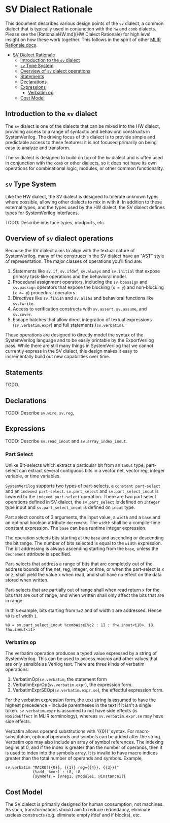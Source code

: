 # SV Dialect Rationale

This document describes various design points of the `sv` dialect, a common
dialect that is typically used in conjunction with the `hw` and `comb` dialects.
Please see the [RationaleHW.md](HW Dialect Rationale) for high level insight
on how these work together.  This follows in the spirit of
other [MLIR Rationale docs](https://mlir.llvm.org/docs/Rationale/).

- [SV Dialect Rationale](#sv-dialect-rationale)
  - [Introduction to the `sv` dialect](#introduction-to-the-sv-dialect)
  - [`sv` Type System](#sv-type-system)
  - [Overview of `sv` dialect operations](#overview-of-sv-dialect-operations)
  - [Statements](#statements)
  - [Declarations](#declarations)
  - [Expressions](#expressions)
    - [Verbatim op](#verbatim-op)
  - [Cost Model](#cost-model)

## Introduction to the `sv` dialect

The `sv` dialect is one of the dialects that can be mixed into the HW dialect,
providing access to a range of syntactic and behavioral constructs in
SystemVerilog.  The driving focus of this dialect is to provide simple and
predictable access to these features: it is not focused primarily on being easy
to analyze and transform.

The `sv` dialect is designed to build on top of the `hw` dialect and is often
used in conjunction with the `comb` or other dialects, so it does not have its
own operations for combinational logic, modules, or other common functionality.

## `sv` Type System

Like the HW dialect, the SV dialect is designed to tolerate unknown types where
possible, allowing other dialects to mix in with it.  In addition to these
external types, and the types used by the HW dialect, the SV dialect defines
types for SystemVerilog interfaces.

TODO: Describe interface types, modports, etc.

## Overview of `sv` dialect operations

Because the SV dialect aims to align with the textual nature of SystemVerilog,
many of the constructs in the SV dialect have an "AST" style of representation.
The major classes of operations you'll find are:

1) Statements like `sv.if`, `sv.ifdef`, `sv.always` and `sv.initial` that
   expose primary task-like operations and the behavioral model.
1) Procedural assignment operators, including the `sv.bpassign` and `sv.passign`
   operators that expose the blocking (`x = y`) and non-blocking (`x <= y`)
   procedural operators.
1) Directives like `sv.finish` and `sv.alias` and behavioral functions like
   `sv.fwrite`.
1) Access to verification constructs with `sv.assert`, `sv.assume`, and
   `sv.cover`.
1) Escape hatches that allow direct integration of textual expressions
   (`sv.verbatim.expr`) and full statements (`sv.verbatim`).

These operations are designed to directly model the syntax of the SystemVerilog
language and to be easily printable by the ExportVerilog pass.  While there are
still many things in SystemVerilog that we cannot currently express in the SV
dialect, this design makes it easy to incrementally build out new capabilities
over time.

## Statements

TODO.

## Declarations

TODO: Describe `sv.wire`, `sv.reg`, 

## Expressions

TODO: Describe `sv.read_inout` and `sv.array_index_inout`.
### Part Select
Unlike Bit-selects which extract a particular bit from an `InOut` type,
 part-select can extract several contiguous bits in a vector net, vector reg,
 integer variable, or time variables. 
 
 `SystemVerilog` supports two types of part-selects, a `constant part-select`
 and an `indexed part-select`. 
 `sv.part_select` and `sv.part_select_inout` is lowered to the 
 `indexed part-select` operation.
 There are two part select operations defined in SV dialect, 
 the `sv.part_select` is defined on `Integer` type input and 
 `sv.part_select_inout` is defined on `inout` type.

 Part select consits of 3 arguments, the input value,
 a `width` and a `base` and an optional boolean attribute `decrement`.
 The `width` shall be a compile-time constant expression. 
 The `base` can be a runtime integer expression. 
 
 The operation selects bits starting at the `base` and ascending 
 or descending the bit range. The number of bits selected is equal to the
 `width` expression. The bit addressing is always ascending starting from the
 `base`, unless the `decrement` attribute is specified.

Part-selects that address a range of bits that are completely out of the
 address bounds of the net, reg, integer, or time, or when the part-select
 is x or z, shall yield the value x when read, and shall have no effect on
 the data stored when written.

Part-selects that are partially out of range shall when read return x for
 the bits that are out of range, and when written shall only affect the bits
 that are in range.
 
 In this example, bits starting from `%c2` and of width `1` are addressed.
 Hence `%0` is of width `1`.
  ```
  %0 = sv.part_select_inout %combWire[%c2 : 1] : !hw.inout<i10>, i3, !hw.inout<i1>
  ```
  
  
### Verbatim op

The verbatim operation produces a typed value expressed by a string of
SystemVerilog.  This can be used to access macros and other values that are
only sensible as Verilog text. There are three kinds of verbatim operations:

 1. VerbatimOp(`sv.verbatim`, the statement form
 2. VerbatimExprOp(`sv.verbatim.expr`), the expression form.
 3. VerbatimExprSEOp(`sv.verbatim.expr.se`), the effectful expression form.

For the verbatim expression form, the text string is assumed to have the
highest precedence - include parentheses in the text if it isn't a single token.
`sv.verbatim.expr` is assumed to not have side effects (is `NoSideEffect` in
MLIR terminology), whereas `sv.verbatim.expr.se` may have side effects.

Verbatim allows operand substitutions with '{{0}}' syntax.
For macro substitution, optional operands and symbols can be added after the 
string. Verbatim ops may also include an array of symbol references.
The indexing begins at 0, and if the index is greater than the
number of operands, then it is used to index into the symbols array.
It is invalid to have macro indices greater than the total number 
of operands and symbols.
Example, 

```
sv.verbatim "MACRO({{0}}, {{1}} reg={{4}}, {{3}})" 
            (%add, %xor) : i8, i8
            {symRefs = [@reg1, @Module1, @instance1]}
```

## Cost Model

The SV dialect is primarily designed for human consumption, not machines.  As
such, transformations should aim to reduce redundancy, eliminate useless
constructs (e.g. eliminate empty ifdef and if blocks), etc.
